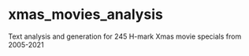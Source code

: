 # xmas_movies_analysis
Text analysis and generation for 245 H-mark Xmas movie specials from 2005-2021
